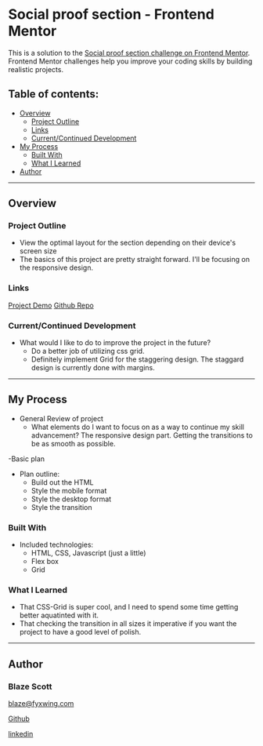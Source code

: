 # Social proof section - Frontend Mentor

This is a solution to the [Social proof section challenge on Frontend Mentor](https://www.frontendmentor.io/challenges/social-proof-section-6e0qTv_bA). Frontend Mentor challenges help you improve your coding skills by building realistic projects. 

## Table of contents:

- [Overview](#overview) 
  - [Project Outline](#project-outline)
  - [Links](#links)
  - [Current/Continued Development](#current/continued-development)
- [My Process](#my-process)
  - [Built With](#built-with)
  - [What I Learned](#what-i-learned)
- [Author](#author)

---

## Overview

### Project Outline

- View the optimal layout for the section depending on their device's screen size
- The basics of this project are pretty straight forward. I'll be focusing on the responsive design.

### Links

[Project Demo](Demo.Url)
[Github Repo](github.repo)

### Current/Continued Development

- What would I like to do to improve the project in the future?
  - Do a better job of utilizing css grid.
  - Definitely implement Grid for the staggering design.
    The staggard design is currently done with margins.

---

## My Process

- General Review of project
  - What elements do I want to focus on as a way to continue my skill advancement?
    The responsive design part. Getting the transitions to be as smooth as possible.
  

-Basic plan
  - Plan outline:
    - Build out the HTML
    - Style the mobile format
    - Style the desktop format
    - Style the transition

### Built With

- Included technologies:
  - HTML, CSS, Javascript (just a little)
  - Flex box
  - Grid

### What I Learned

- That CSS-Grid is super cool, and I need to spend some time getting better aquatinted with it.
- That checking the transition in all sizes it imperative if you want the project to have a good level of polish. 

--- 

## Author

### Blaze Scott

<blaze@fyxwing.com>

[Github](https://github.com/ablueblaze)

[linkedin](https://www.linkedin.com/in/blaze-scott-3672b891/)
